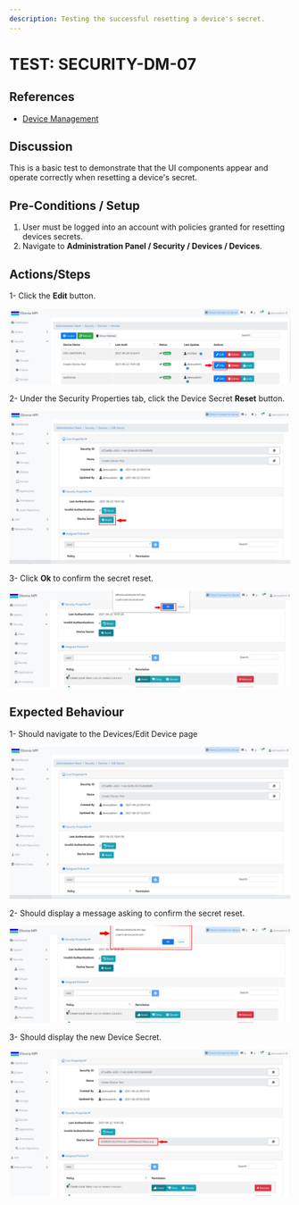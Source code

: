 ```yaml
---
description: Testing the successful resetting a device's secret.
---
```


# TEST: SECURITY-DM-07

## References

* [Device Management](../../../../../../../operations-1/system-administration/security-administration/device-management.md)

## Discussion

This is a basic test to demonstrate that the UI components appear and operate correctly when resetting a device's secret.

## **Pre-Conditions / Setup**

1. User must be logged into an account with policies granted for resetting devices secrets.
2. Navigate to **Administration Panel / Security / Devices / Devices**.

## Actions/Steps

1- Click the **Edit** button.

![](<../../../../../../../.gitbook/assets/18 (2).jpg>)

2- Under the Security Properties tab, click the Device Secret **Reset** button.

![](../../../../../../../.gitbook/assets/19-1.jpg)

3- Click  **Ok** to confirm the secret reset.

![](../../../../../../../.gitbook/assets/22-1.jpg)

## Expected Behaviour

1- Should navigate to the Devices/Edit Device page

![](<../../../../../../../.gitbook/assets/19 (2).jpg>)

2- Should display a message asking to confirm the secret reset.

![](../../../../../../../.gitbook/assets/22.jpg)

3- Should display the new Device Secret.

![](<../../../../../../../.gitbook/assets/23 (1).jpg>)
